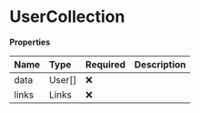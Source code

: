 # UserCollection

**Properties**

| Name  | Type   | Required | Description |
| :---- | :----- | :------- | :---------- |
| data  | User[] | ❌       |             |
| links | Links  | ❌       |             |
